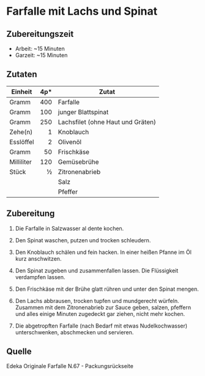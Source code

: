 # Farfalle mit Lachs und Spinat

## Zubereitungszeit

- Arbeit: ~15 Minuten
- Garzeit: ~15 Minuten

## Zutaten

| Einheit    | 4p* | Zutat                             |
|------------|----:|-----------------------------------|
| Gramm      | 400 | Farfalle                          |
| Gramm      | 100 | junger Blattspinat                |
| Gramm      | 250 | Lachsfilet (ohne Haut und Gräten) |
| Zehe(n)    | 1   | Knoblauch                         |
| Esslöffel  | 2   | Olivenöl                          |
| Gramm      | 50  | Frischkäse                        |
| Milliliter | 120 | Gemüsebrühe                       |
| Stück      | ½   | Zitronenabrieb                    |
|            |     | Salz                              |
|            |     | Pfeffer                           |

## Zubereitung

1. Die Farfalle in Salzwasser al dente kochen.

2. Den Spinat waschen, putzen und trocken schleudern.

3. Den Knoblauch schälen und fein hacken. In einer heißen Pfanne im Öl kurz
   anschwitzen.

4. Den Spinat zugeben und zusammenfallen lassen. Die Flüssigkeit verdampfen
   lassen.

5. Den Frischkäse mit der Brühe glatt rühren und unter den Spinat mengen.

6. Den Lachs abbrausen, trocken tupfen und mundgerecht würfeln. Zusammen mit dem
   Zitronenabrieb zur Sauce geben, salzen, pfeffern und alles einige Minuten
   zugedeckt gar ziehen, nicht mehr kochen.

7. Die abgetropften Farfalle (nach Bedarf mit etwas Nudelkochwasser)
   unterschwenken, abschmecken und servieren.

## Quelle

Edeka Originale Farfalle N.67 - Packungsrückseite
